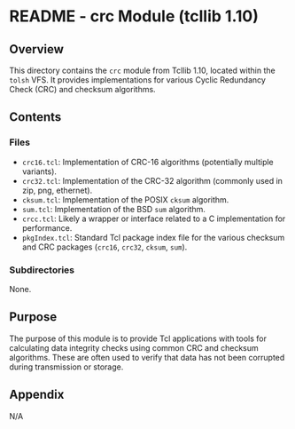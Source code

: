 # README - crc Module (tcllib 1.10)

## Overview

This directory contains the `crc` module from Tcllib 1.10, located within the `tolsh` VFS. It provides implementations for various Cyclic Redundancy Check (CRC) and checksum algorithms.

## Contents

### Files

- `crc16.tcl`: Implementation of CRC-16 algorithms (potentially multiple variants).
- `crc32.tcl`: Implementation of the CRC-32 algorithm (commonly used in zip, png, ethernet).
- `cksum.tcl`: Implementation of the POSIX `cksum` algorithm.
- `sum.tcl`: Implementation of the BSD `sum` algorithm.
- `crcc.tcl`: Likely a wrapper or interface related to a C implementation for performance.
- `pkgIndex.tcl`: Standard Tcl package index file for the various checksum and CRC packages (`crc16`, `crc32`, `cksum`, `sum`).

### Subdirectories

None.

## Purpose

The purpose of this module is to provide Tcl applications with tools for calculating data integrity checks using common CRC and checksum algorithms. These are often used to verify that data has not been corrupted during transmission or storage.

## Appendix

N/A 